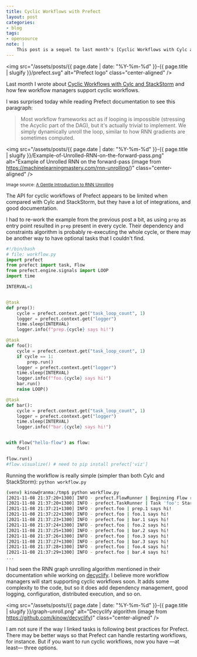 ```yaml
---
title: Cyclic Workflows with Prefect
layout: post
categories:
- blog
tags:
- opensource
note: |
    This post is a sequel to last month's [Cyclic Workflows with Cylc and StackStorm](/2021/10/01/cyclic-workflows-with-cylc-and-stackstorm.html)
---
```


<img
src="/assets/posts/{{ page.date | date: "%Y-%m-%d" }}-{{ page.title | slugify }}/prefect.svg"
alt="Prefect logo"
class="center-aligned"
/>

Last month I wrote about
[Cyclic Workflows with Cylc and StackStorm](/2021/10/01/cyclic-workflows-with-cylc-and-stackstorm.html)
and how few workflow managers support cyclic workflows.

I was surprised today while reading Prefect documentation to see this paragraph:

> Most workflow frameworks act as if looping is impossible (stressing the Acyclic part of the DAG),
> but it's actually trivial to implement. We simply dynamically unroll the loop, similar to how RNN
> gradients are sometimes computed.

<img
src="/assets/posts/{{ page.date | date: "%Y-%m-%d" }}-{{ page.title | slugify }}/Example-of-Unrolled-RNN-on-the-forward-pass.png"
alt="Example of Unrolled RNN on the forward-pass (image from https://machinelearningmastery.com/rnn-unrolling/)"
class="center-aligned"
/>

<small>Image source: <a href="https://machinelearningmastery.com/rnn-unrolling/">A Gentle Introduction to RNN Unrolling
</a></small>

The API for cyclic workflows of Prefect appears to be limited when compared with Cylc and
StackStorm, but they have a lot of integrations, and good documentation.

I had to re-work the example from the previous post a bit, as using `prep` as entry point
resulted in `prep` present in every cycle. Their dependency and constraints algorithm is
probably re-executing the whole cycle, or there may be another way to have optional tasks
that I couldn't find.

```python
#!/bin/bash
# file: workflow.py
import prefect
from prefect import task, Flow
from prefect.engine.signals import LOOP
import time

INTERVAL=1


@task
def prep():
    cycle = prefect.context.get("task_loop_count", 1)
    logger = prefect.context.get("logger")
    time.sleep(INTERVAL)
    logger.info(f"prep.{cycle} says hi!")

@task
def foo():
    cycle = prefect.context.get("task_loop_count", 1)
    if cycle == 1:
        prep.run()
    logger = prefect.context.get("logger")
    time.sleep(INTERVAL)
    logger.info(f"foo.{cycle} says hi!")
    bar.run()
    raise LOOP()

@task
def bar():
    cycle = prefect.context.get("task_loop_count", 1)
    logger = prefect.context.get("logger")
    time.sleep(INTERVAL)
    logger.info(f"bar.{cycle} says hi!")


with Flow("hello-flow") as flow:
    foo()

flow.run()
#flow.visualize() # need to pip install prefect['viz']
```

Running the workflow is really simple (simpler than both
Cylc and StackStorm): `python workflow.py`

```bash
(venv) kinow@ranma:/tmp$ python workflow.py 
[2021-11-08 21:37:20+1300] INFO - prefect.FlowRunner | Beginning Flow run for 'hello-flow'
[2021-11-08 21:37:20+1300] INFO - prefect.TaskRunner | Task 'foo': Starting task run...
[2021-11-08 21:37:21+1300] INFO - prefect.foo | prep.1 says hi!
[2021-11-08 21:37:22+1300] INFO - prefect.foo | foo.1 says hi!
[2021-11-08 21:37:23+1300] INFO - prefect.foo | bar.1 says hi!
[2021-11-08 21:37:24+1300] INFO - prefect.foo | foo.2 says hi!
[2021-11-08 21:37:25+1300] INFO - prefect.foo | bar.2 says hi!
[2021-11-08 21:37:26+1300] INFO - prefect.foo | foo.3 says hi!
[2021-11-08 21:37:27+1300] INFO - prefect.foo | bar.3 says hi!
[2021-11-08 21:37:28+1300] INFO - prefect.foo | foo.4 says hi!
[2021-11-08 21:37:29+1300] INFO - prefect.foo | bar.4 says hi!
...
```

I had seen the RNN graph unrolling algorithm mentioned in their documentation
while working on [decyclify](https://github.com/kinow/decyclify). I believe more
workflow managers will start supporting cyclic workflows soon. It adds some
complexity to the code, but so it does add dependency management, good logging,
configuration, distributed execution, and so on.

<img
src="/assets/posts/{{ page.date | date: "%Y-%m-%d" }}-{{ page.title | slugify }}/graph-unroll.png"
alt="Decyclify algorithm (image from https://github.com/kinow/decyclify)"
class="center-aligned"
/>

I am not sure if the way I linked tasks is following best practices for Prefect. There
may be better ways so that Prefect can handle restarting workflows, for instance. But
if you want to run cyclic workflows, now you have —at least— three options.
